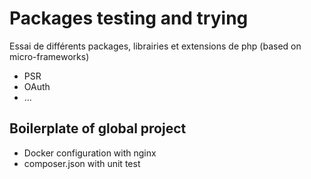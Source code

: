 Packages testing and trying
===
Essai de différents packages, librairies et extensions de php (based on micro-frameworks)

- PSR
- OAuth 
- ...

## Boilerplate of global project
- Docker configuration with nginx
- composer.json with unit test